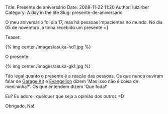 Title: Presente de aniversário
Date: 2008-11-22 11:20
Author: luizirber
Category: A day in the life
Slug: presente-de-aniversario

O meu aniversário foi dia 17, mas há pessoas impacientes no mundo. No
dia 05 de novembro já tinha recebido um presente =]

Teaser:

{% img center /images/asuka-hd1.jpg %}

O presente:

{% img center /images/asuka-gk1.jpg %}

Tão legal quanto o presente é a reação das pessoas. Os que nunca ouviram
falar de [Garage Kit][] e [Evangelion][] dizem 'Mas isso não é coisa de
menininha?'. Os que entendem dizem 'Que foda!'

Eu? Eu adorei, qualquer que seja a opinião dos outros =D

Obrigado, Na!

  [Garage Kit]: http://en.wikipedia.org/wiki/Garage_kit
  [Evangelion]: http://en.wikipedia.org/wiki/Asuka_Langley_Soryu

